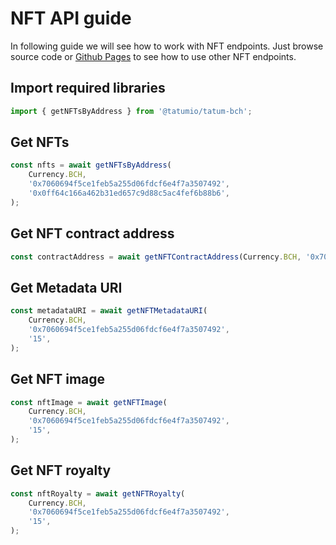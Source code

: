 # NFT API guide

In following guide we will see how to work with NFT endpoints. Just browse source code
or [Github Pages](https://tatumio.github.io/tatum-bch/) to see how to use other NFT endpoints.

## Import required libraries

```typescript
import { getNFTsByAddress } from '@tatumio/tatum-bch';
```

## Get NFTs

```typescript
const nfts = await getNFTsByAddress(
    Currency.BCH,
    '0x7060694f5ce1feb5a255d06fdcf6e4f7a3507492',
    '0x0ff64c166a462b31ed657c9d88c5ac4fef6b88b6',
);
```

## Get NFT contract address
```typescript
const contractAddress = await getNFTContractAddress(Currency.BCH, '0x7060694f5ce1feb5a255d06fdcf6e4f7a3507492');
```

## Get Metadata URI
```typescript
const metadataURI = await getNFTMetadataURI(
    Currency.BCH,
    '0x7060694f5ce1feb5a255d06fdcf6e4f7a3507492',
    '15',
);
```

## Get NFT image
```typescript
const nftImage = await getNFTImage(
    Currency.BCH,
    '0x7060694f5ce1feb5a255d06fdcf6e4f7a3507492',
    '15',
);
```
## Get NFT royalty
```typescript
const nftRoyalty = await getNFTRoyalty(
    Currency.BCH,
    '0x7060694f5ce1feb5a255d06fdcf6e4f7a3507492',
    '15',
);
```
